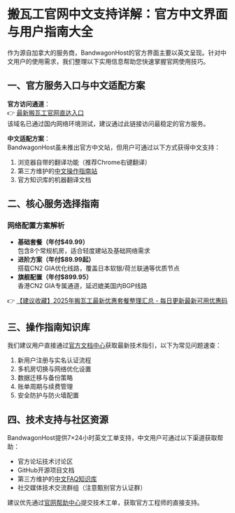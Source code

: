 # 搬瓦工官网中文支持详解：官方中文界面与用户指南大全

作为源自加拿大的服务商，BandwagonHost的官方界面主要以英文呈现。针对中文用户的使用需求，我们整理以下实用信息帮助您快速掌握官网使用技巧。

## 一、官方服务入口与中文适配方案

**官方访问通道**：  
👉 [最新搬瓦工官网直达入口](https://bit.ly/banwagon)  
该域名已通过国内网络环境测试，建议通过此链接访问最稳定的官方服务。

**中文适配方案**：  
BandwagonHost虽未推出官方中文站，但用户可通过以下方式获得中文支持：
1. 浏览器自带的翻译功能（推荐Chrome右键翻译）
2. 第三方维护的[中文操作指南站](https://bit.ly/banwagon)
3. 官方知识库的机器翻译文档

## 二、核心服务选择指南

### 网络配置方案解析
- **基础套餐（年付$49.99）**  
  包含8个常规机房，适合轻度建站及基础网络需求
- **进阶方案（年付$89.99起）**  
  搭载CN2 GIA优化线路，覆盖日本软银/荷兰联通等优质节点
- **旗舰配置（年付$899.95）**  
  香港CN2 GIA专属通道，延迟媲美国内BGP线路

👉 [【建议收藏】2025年搬瓦工最新优惠套餐整理汇总 - 每日更新最新可用优惠码](https://bit.ly/banwagon)

## 三、操作指南知识库

我们建议用户直接通过[官方文档中心](https://bit.ly/banwagon)获取最新技术指引，以下为常见问题速查：

1. 新用户注册与实名认证流程
2. 多机房切换与网络优化设置
3. 数据迁移与备份策略
4. 账单周期与续费管理
5. 安全防护与防火墙配置

## 四、技术支持与社区资源

BandwagonHost提供7×24小时英文工单支持，中文用户可通过以下渠道获取帮助：
- 官方论坛技术讨论区
- GitHub开源项目文档
- 第三方维护的[中文FAQ知识库](https://bit.ly/banwagon)
- 社交媒体技术交流群组（注意甄别官方认证群）

建议优先通过[官网帮助中心](https://bit.ly/banwagon)提交技术工单，获取官方工程师的直接支持。